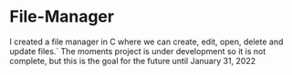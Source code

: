 # File-Manager
I created a file manager in C where we can create, edit, open, delete and update files.´ The moments project is under development so it is not complete, but this is the goal for the future until January 31, 2022
